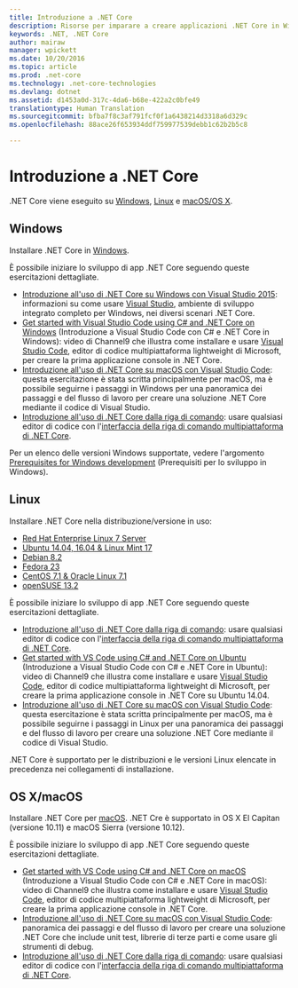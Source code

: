 ```yaml
---
title: Introduzione a .NET Core
description: Risorse per imparare a creare applicazioni .NET Core in Windows, Linux e macOS.
keywords: .NET, .NET Core
author: mairaw
manager: wpickett
ms.date: 10/20/2016
ms.topic: article
ms.prod: .net-core
ms.technology: .net-core-technologies
ms.devlang: dotnet
ms.assetid: d1453a0d-317c-4da6-b68e-422a2c0bfe49
translationtype: Human Translation
ms.sourcegitcommit: bfba7f8c3af791fcf0f1a6438214d3318a6d329c
ms.openlocfilehash: 88ace26f653934ddf759977539debb1c62b2b5c8

---
```


# <a name="getting-started-with-net-core"></a>Introduzione a .NET Core

.NET Core viene eseguito su [Windows](#windows), [Linux](#linux) e [macOS/OS X](#os-x--macos).

## <a name="windows"></a>Windows

Installare .NET Core in [Windows](https://www.microsoft.com/net/core#windows). 

È possibile iniziare lo sviluppo di app .NET Core seguendo queste esercitazioni dettagliate.

* [Introduzione all'uso di .NET Core su Windows con Visual Studio 2015](tutorials/using-on-windows.md): informazioni su come usare [Visual Studio](https://www.visualstudio.com/), ambiente di sviluppo integrato completo per Windows, nei diversi scenari .NET Core.  
* [Get started with Visual Studio Code using C# and .NET Core on Windows](https://channel9.msdn.com/Blogs/dotnet/Get-started-with-VS-Code-using-CSharp-and-NET-Core) (Introduzione a Visual Studio Code con C# e .NET Core in Windows): video di Channel9 che illustra come installare e usare [Visual Studio Code](https://www.visualstudio.com/products/code-vs), editor di codice multipiattaforma lightweight di Microsoft, per creare la prima applicazione console in .NET Core.
* [Introduzione all'uso di .NET Core su macOS con Visual Studio Code](tutorials/using-on-macos.md): questa esercitazione è stata scritta principalmente per macOS, ma è possibile seguirne i passaggi in Windows per una panoramica dei passaggi e del flusso di lavoro per creare una soluzione .NET Core mediante il codice di Visual Studio.
* [Introduzione all'uso di .NET Core dalla riga di comando](tutorials/using-with-xplat-cli.md): usare qualsiasi editor di codice con l'[interfaccia della riga di comando multipiattaforma di .NET Core](tools/index.md).


Per un elenco delle versioni Windows supportate, vedere l'argomento [Prerequisites for Windows development](windows-prerequisites.md) (Prerequisiti per lo sviluppo in Windows). 

## <a name="linux"></a>Linux

Installare .NET Core nella distribuzione/versione in uso:

* [Red Hat Enterprise Linux 7 Server](https://www.microsoft.com/net/core#redhat)
* [Ubuntu 14.04, 16.04 & Linux Mint 17](https://www.microsoft.com/net/core#ubuntu)
* [Debian 8.2](https://www.microsoft.com/net/core#debian)
* [Fedora 23](https://www.microsoft.com/net/core#fedora)
* [CentOS 7.1 & Oracle Linux 7.1](https://www.microsoft.com/net/core#centos)
* [openSUSE 13.2](https://www.microsoft.com/net/core#opensuse)

È possibile iniziare lo sviluppo di app .NET Core seguendo queste esercitazioni dettagliate.

* [Introduzione all'uso di .NET Core dalla riga di comando](tutorials/using-with-xplat-cli.md): usare qualsiasi editor di codice con l'[interfaccia della riga di comando multipiattaforma di .NET Core](tools/index.md).
* [Get started with VS Code using C# and .NET Core on Ubuntu](https://channel9.msdn.com/Blogs/dotnet/Get-started-with-VS-Code-Csharp-dotnet-Core-Ubuntu) (Introduzione a Visual Studio Code con C# e .NET Core in Ubuntu): video di Channel9 che illustra come installare e usare [Visual Studio Code](https://www.visualstudio.com/products/code-vs), editor di codice multipiattaforma lightweight di Microsoft, per creare la prima applicazione console in .NET Core su Ubuntu 14.04.
* [Introduzione all'uso di .NET Core su macOS con Visual Studio Code](tutorials/using-on-macos.md): questa esercitazione è stata scritta principalmente per macOS, ma è possibile seguirne i passaggi in Linux per una panoramica dei passaggi e del flusso di lavoro per creare una soluzione .NET Core mediante il codice di Visual Studio. 

.NET Core è supportato per le distribuzioni e le versioni Linux elencate in precedenza nei collegamenti di installazione.

## <a name="os-x-macos"></a>OS X/macOS

Installare .NET Core per [macOS](https://www.microsoft.com/net/core#macos). .NET Cre è supportato in OS X El Capitan (versione 10.11) e macOS Sierra (versione 10.12).

È possibile iniziare lo sviluppo di app .NET Core seguendo queste esercitazioni dettagliate.

* [Get started with VS Code using C# and .NET Core on macOS](https://channel9.msdn.com/Blogs/dotnet/Get-started-with-VS-Code-using-CSharp-and-NET-Core-on-MacOS) (Introduzione a Visual Studio Code con C# e .NET Core in macOS): video di Channel9 che illustra come installare e usare [Visual Studio Code](https://www.visualstudio.com/products/code-vs), editor di codice multipiattaforma lightweight di Microsoft, per creare la prima applicazione console in .NET Core. 
* [Introduzione all'uso di .NET Core su macOS con Visual Studio Code](tutorials/using-on-macos.md): panoramica dei passaggi e del flusso di lavoro per creare una soluzione .NET Core che include unit test, librerie di terze parti e come usare gli strumenti di debug.
* [Introduzione all'uso di .NET Core dalla riga di comando](tutorials/using-with-xplat-cli.md): usare qualsiasi editor di codice con l'[interfaccia della riga di comando multipiattaforma di .NET Core](tools/index.md).



<!--HONumber=Nov16_HO3-->


